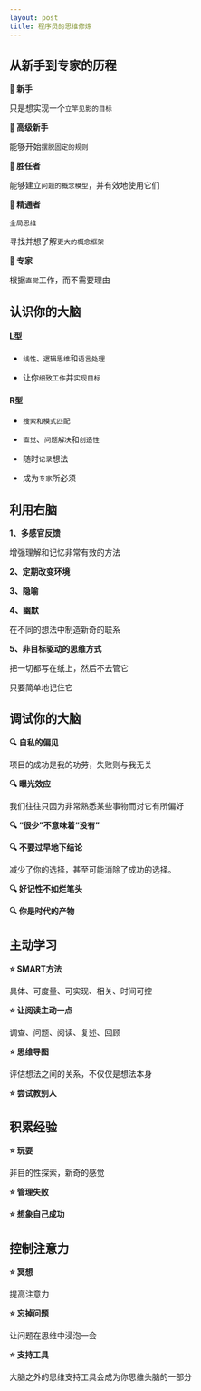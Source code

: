 ```yaml
---
layout: post
title: 程序员的思维修炼
---
```

## 从新手到专家的历程

**👷 新手**

只是想实现一个`立竿见影的目标`

**👷 高级新手**

能够开始`摆脱固定的规则`

**👷 胜任者**

能够建立`问题的概念模型`，并有效地使用它们

**👷 精通者**

`全局思维`

寻找并想了解`更大的概念框架`

**👷 专家**

根据`直觉`工作，而不需要理由




## 认识你的大脑

#### L型

* `线性、逻辑思维`和`语言处理`

* 让你`细致工作`并`实现目标`

#### R型
* `搜索和模式匹配`

* `直觉`、`问题解决`和`创造性`

* 随时`记录`想法

* 成为`专家`所必须




## 利用右脑

**1、多感官反馈**

增强理解和记忆非常有效的方法

**2、定期改变环境**

**3、隐喻**

**4、幽默**

在不同的想法中制造新奇的联系

**5、非目标驱动的思维方式**

把一切都写在纸上，然后不去管它

只要简单地记住它




## 调试你的大脑

**🔍 自私的偏见**

项目的成功是我的功劳，失败则与我无关

**🔍 曝光效应**

我们往往只因为非常熟悉某些事物而对它有所偏好

**🔍 “很少”不意味着“没有”**

**🔍 不要过早地下结论**

减少了你的选择，甚至可能消除了成功的选择。

**🔍 好记性不如烂笔头**

**🔍 你是时代的产物**




## 主动学习

**⭐ SMART方法**

具体、可度量、可实现、相关、时间可控

**⭐ 让阅读主动一点**

调查、问题、阅读、复述、回顾

**⭐ 思维导图**

评估想法之间的关系，不仅仅是想法本身

**⭐ 尝试教别人**



## 积累经验

**⭐ 玩耍**

非目的性探索，新奇的感觉

**⭐ 管理失败**


**⭐ 想象自己成功**


## 控制注意力

**⭐ 冥想**

提高注意力

**⭐ 忘掉问题**

让问题在思维中浸泡一会

**⭐ 支持工具**

大脑之外的思维支持工具会成为你思维头脑的一部分

